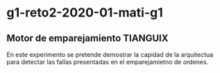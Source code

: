 # g1-reto2-2020-01-mati-g1

## Motor de emparejamiento TIANGUIX 

En este experimento se pretende demostrar la capidad de la arquitectua para detectar las  fallas presentadas en el emparejamietno de ordenes.
